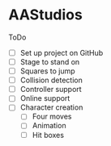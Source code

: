 # AAStudios


ToDo

- [ ] Set up project on GitHub
- [ ] Stage to stand on
- [ ] Squares to jump
- [ ] Collision detection
- [ ] Controller support 
- [ ] Online support 
- [ ] Character creation
    - [ ] Four moves
    - [ ] Animation
    - [ ] Hit boxes 
